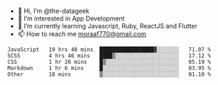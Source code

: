 - 👋 Hi, I’m @the-datageek
- 👀 I’m interested in App Development
- 🌱 I’m currently learning Javascript, Ruby, ReactJS and Flutter
- 📫 How to reach me moraaf770@gmail.com

<!---
the-datageek/the-datageek is a ✨ special ✨ repository because its `README.md` (this file) appears on your GitHub profile.
You can click the Preview link to take a look at your changes.
--->
<!--START_SECTION:waka-->

```text
JavaScript   19 hrs 48 mins  █████████████████▓░░░░░░░   71.07 %
SCSS         4 hrs 46 mins   ████▒░░░░░░░░░░░░░░░░░░░░   17.12 %
CSS          1 hr 26 mins    █▒░░░░░░░░░░░░░░░░░░░░░░░   05.19 %
Markdown     1 hr 6 mins     █░░░░░░░░░░░░░░░░░░░░░░░░   03.95 %
Other        18 mins         ▒░░░░░░░░░░░░░░░░░░░░░░░░   01.10 %
```

<!--END_SECTION:waka-->
